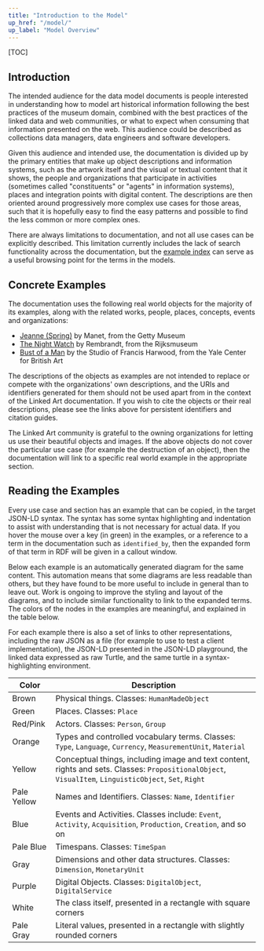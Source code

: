 ```yaml
---
title: "Introduction to the Model"
up_href: "/model/"
up_label: "Model Overview"
---
```


[TOC]

## Introduction

The intended audience for the data model documents is people interested in understanding how to model art historical information following the best practices of the museum domain, combined with the best practices of the linked data and web communities, or what to expect when consuming that information presented on the web.  This audience could be described as collections data managers, data engineers and software developers. 

Given this audience and intended use, the documentation is divided up by the primary entities that make up object descriptions and information systems, such as the artwork itself and the visual or textual content that it shows, the people and organizations that participate in activities (sometimes called "constituents" or "agents" in information systems), places and integration points with digital content. The descriptions are then oriented around progressively more complex use cases for those areas, such that it is hopefully easy to find the easy patterns and possible to find the less common or more complex ones.

There are always limitations to documentation, and not all use cases can be explicitly described.  This limitation currently includes the lack of search functionality across the documentation, but the [example index](/model/example_index) can serve as a useful browsing point for the terms in the models.

## Concrete Examples

The documentation uses the following real world objects for the majority of its examples, along with the related works, people, places, concepts, events and organizations:

* [Jeanne (Spring)](https://www.getty.edu/art/collection/object/103QTZ) by Manet, from the Getty Museum
* [The Night Watch](https://www.rijksmuseum.nl/en/collection/sk-c-5) by Rembrandt, from the Rijksmuseum
* [Bust of a Man](https://collections.britishart.yale.edu/catalog/tms:54430) by the Studio of Francis Harwood, from the Yale Center for British Art

The descriptions of the objects as examples are not intended to replace or compete with the organizations' own descriptions, and the URIs and identifiers generated for them should not be used apart from in the context of the Linked Art documentation. If you wish to cite the objects or their real descriptions, please see the links above for persistent identifiers and citation guides.

The Linked Art community is grateful to the owning organizations for letting us use their beautiful objects and images.
If the above objects do not cover the particular use case (for example the destruction of an object), then the documentation will link to a specific real world example in the appropriate section.


## Reading the Examples

Every use case and section has an example that can be copied, in the target JSON-LD syntax.  The syntax has some syntax highlighting and indentation to assist with understanding that is not necessary for actual data. If you hover the mouse over a key (in green) in the examples, or a reference to a term in the documentation such as `identified_by`, then the expanded form of that term in RDF will be given in a callout window.

Below each example is an automatically generated diagram for the same content.  This automation means that some diagrams are less readable than others, but they have found to be more useful to include in general than to leave out. Work is ongoing to improve the styling and layout of the diagrams, and to include similar functionality to link to the expanded terms. The colors of the nodes in the examples are meaningful, and explained in the table below.

For each example there is also a set of links to other representations, including the raw JSON as a file (for example to use to test a client implementation), the JSON-LD presented in the JSON-LD playground, the linked data expressed as raw Turtle, and the same turtle in a syntax-highlighting environment.

| Color         | Description |
| ------------- | ----------- |
| Brown         | Physical things. Classes: `HumanMadeObject` |
| Green         | Places.  Classes: `Place` |
| Red/Pink      | Actors.  Classes: `Person`, `Group` |
| Orange        | Types and controlled vocabulary terms. Classes: `Type`, `Language`, `Currency`, `MeasurementUnit`, `Material` |
| Yellow        | Conceptual things, including image and text content, rights and sets. Classes: `PropositionalObject`, `VisualItem`, `LinguisticObject`, `Set`, `Right` |
| Pale Yellow   | Names and Identifiers. Classes: `Name`, `Identifier` |
| Blue          | Events and Activities. Classes include: `Event`, `Activity`, `Acquisition`, `Production`, `Creation`, and so on |
| Pale Blue     | Timespans. Classes: `TimeSpan` |
| Gray          | Dimensions and other data structures. Classes: `Dimension`, `MonetaryUnit` |
| Purple        | Digital Objects. Classes: `DigitalObject`, `DigitalService` |
| White         | The class itself, presented in a rectangle with square corners |
| Pale Gray     | Literal values, presented in a rectangle with slightly rounded corners |
